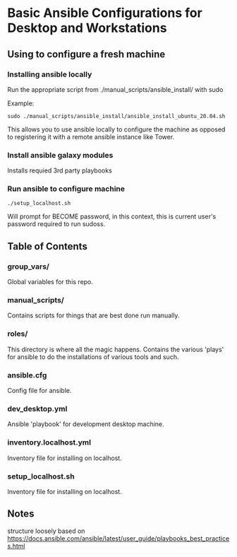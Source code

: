# Basic Ansible Configurations for Desktop and Workstations

## Using to configure a fresh machine ##

### Installing ansible locally ###

Run the appropriate script from ./manual_scripts/ansible_install/ with sudo

Example:
```
sudo ./manual_scripts/ansible_install/ansible_install_ubuntu_20.04.sh
```

This allows you to use ansible locally to configure the machine as opposed to registering it with a remote ansible instance like Tower.

### Install ansible galaxy modules ###
Installs requied 3rd party playbooks

### Run ansible to configure machine ###

```
./setup_localhost.sh
```

Will prompt for BECOME password, in this context, this is current user's password required to run sudoss.

## Table of Contents ##

### group_vars/ ###
Global variables for this repo.

### manual_scripts/ ###
Contains scripts for things that are best done run manually.

### roles/ ###
This directory is where all the magic happens.  Contains the various 'plays' for ansible to do the installations of various tools and such.

### ansible.cfg ###
Config file for ansible.

### dev_desktop.yml ###
Ansible 'playbook' for development desktop machine.

### inventory.localhost.yml ###
Inventory file for installing on localhost.

### setup_localhost.sh ###
Inventory file for installing on localhost.

## Notes ##
structure loosely based on https://docs.ansible.com/ansible/latest/user_guide/playbooks_best_practices.html
